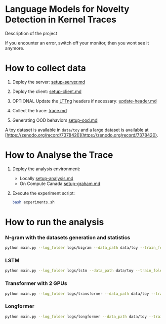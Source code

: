 # Language Models for Novelty Detection in Kernel Traces

Description of the project

If you encounter an error, switch off your monitor, then you wont see it anymore.

# How to collect data

1. Deploy the server: [setup-server.md](resources/setup-server.md)

2. Deploy the client: [setup-client.md](resources/setup-client.md)

3. OPTIONAL Update the [LTTng](https://lttng.org) headers if necessary: [update-header.md](resources/update-header.md)

4. Collect the trace: [trace.md](resources/trace.md)

5. Generating OOD behaviors [setup-ood.md](resources/setup-ood.md)

A toy dataset is available in `data/toy` and a large dataset is available at [https://zenodo.org/record/7378420](https://zenodo.org/record/7378420).

# How to Analyse the Trace

1. Deploy the analysis environment:
    - Locally [setup-analysis.md](resources/setup-analysis.md)
    - On Compute Canada [setup-graham.md](resources/setup-graham.md)

2. Execute the experiment script:
    ```bash
    bash experiments.sh
    ```

# How to run the analysis

### N-gram with the datasets generation and statistics
```bash
python main.py --log_folder logs/bigram --data_path data/toy --train_folder "Train:train_id" --valid_id_folder "Valid ID:valid_id" --test_id_folder "Test ID:test_id" --valid_ood_folder "Valid OOD (Connection):valid_ood_connection,Valid OOD (CPU):valid_ood_cpu,Valid OOD (IO):valid_ood_dumpio,Valid OOD (OPCache):valid_ood_opcache,Valid OOD (Socket):valid_ood_socket,Valid OOD (SSL):valid_ood_ssl" --test_ood_folder "Test OOD (Connection):test_ood_connection,Test OOD (CPU):test_ood_cpu,Test OOD (IO):test_ood_dumpio,Test OOD (OPCache):test_ood_opcache,Test OOD (Socket):test_ood_socket,Test OOD (SSL):test_ood_ssl" --generate_dataset --dataset_stat --model ngram --order 3 --analysis
```

### LSTM
```bash
python main.py --log_folder logs/lstm --data_path data/toy --train_folder "Train:train_id" --valid_id_folder "Valid ID:valid_id" --test_id_folder "Test ID:test_id" --valid_ood_folder "Valid OOD (Connection):valid_ood_connection,Valid OOD (CPU):valid_ood_cpu,Valid OOD (IO):valid_ood_dumpio,Valid OOD (OPCache):valid_ood_opcache,Valid OOD (Socket):valid_ood_socket,Valid OOD (SSL):valid_ood_ssl" --test_ood_folder "Test OOD (Connection):test_ood_connection,Test OOD (CPU):test_ood_cpu,Test OOD (IO):test_ood_dumpio,Test OOD (OPCache):test_ood_opcache,Test OOD (Socket):test_ood_socket,Test OOD (SSL):test_ood_ssl" --max_token 8192 --model lstm --n_hidden 256 --n_layer 2 --dim_sys 48 --dim_proc 48 --dim_entry 12 --dim_ret 12 --dim_pid 12 --dim_tid 12 --dim_time 12 --dim_order 12 --optimizer adam --n_update 100000 --eval 100 --lr 0.001 --ls 0.1 --dropout 0.1 --batch 32 --gpu "0" --amp --reduce_lr_patience 5 --early_stopping_patience 10 --clip 10 --analysis
```

### Transformer with 2 GPUs
```bash
python main.py --log_folder logs/transformer --data_path data/toy --train_folder "Train:train_id" --valid_id_folder "Valid ID:valid_id" --test_id_folder "Test ID:test_id" --valid_ood_folder "Valid OOD (Connection):valid_ood_connection,Valid OOD (CPU):valid_ood_cpu,Valid OOD (IO):valid_ood_dumpio,Valid OOD (OPCache):valid_ood_opcache,Valid OOD (Socket):valid_ood_socket,Valid OOD (SSL):valid_ood_ssl" --test_ood_folder "Test OOD (Connection):test_ood_connection,Test OOD (CPU):test_ood_cpu,Test OOD (IO):test_ood_dumpio,Test OOD (OPCache):test_ood_opcache,Test OOD (Socket):test_ood_socket,Test OOD (SSL):test_ood_ssl" --max_token 1024 --model transformer --n_hidden 672 --n_layer 2 --n_head 4 --dim_sys 48 --dim_proc 48 --dim_entry 12 --dim_ret 12 --dim_pid 12 --dim_tid 12 --dim_time 12 --dim_order 12 --activation "swiglu" --optimizer adam --n_update 100000 --eval 100 --lr 0.001 --warmup_steps 1000 --ls 0.1 --dropout 0.1 --batch 16 --gpu "0,1" --chk --amp --reduce_lr_patience 5 --early_stopping_patience 10 --analysis
```

### Longformer
```bash
python main.py --log_folder logs/longformer --data_path data/toy --train_folder "Train:train_id" --valid_id_folder "Valid ID:valid_id" --test_id_folder "Test ID:test_id" --valid_ood_folder "Valid OOD (Connection):valid_ood_connection,Valid OOD (CPU):valid_ood_cpu,Valid OOD (IO):valid_ood_dumpio,Valid OOD (OPCache):valid_ood_opcache,Valid OOD (Socket):valid_ood_socket,Valid OOD (SSL):valid_ood_ssl" --test_ood_folder "Test OOD (Connection):test_ood_connection,Test OOD (CPU):test_ood_cpu,Test OOD (IO):test_ood_dumpio,Test OOD (OPCache):test_ood_opcache,Test OOD (Socket):test_ood_socket,Test OOD (SSL):test_ood_ssl" --valid_ood_folder "Valid OOD (CPU):valid_ood_cpu" --test_ood_folders "Test OOD (CPU):valid_ood_cpu" --max_token 8192 --model longformer --n_hidden 672 --n_layer 2 --n_head 4 --window "32,64" --dilatation "1,1" --global_att "0" --dim_sys 48 --dim_proc 48 --dim_entry 12 --dim_ret 12 --dim_pid 12 --dim_tid 12 --dim_time 12 --dim_order 12 --activation "gelu" --optimizer adam --n_update 100000 --eval 100 --lr 0.001 --warmup_steps 1000 --ls 0.1 --dropout 0.1 --batch 32 --gpu "0" --amp --reduce_lr_patience 5 --early_stopping_patience 10 --analysis
```

